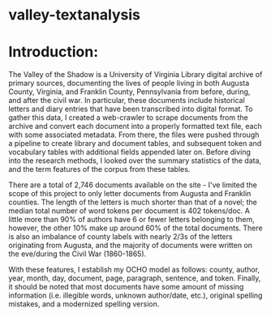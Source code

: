 # valley-textanalysis

# Introduction: 
The Valley of the Shadow is a University of Virginia Library digital archive of primary 
sources, documenting the lives of people living in both Augusta County, Virginia, and Franklin 
County, Pennsylvania from before, during, and after the civil war. In particular, these 
documents include historical letters and diary entries that have been transcribed into digital 
format. To gather this data, I created a web-crawler to scrape  documents from the 
archive and convert each document into a properly formatted text file, each with some 
associated metadata. From there, the files were pushed through a pipeline to create library and 
document tables, and subsequent token and vocabulary tables with additional fields appended 
later on. Before diving into the research methods, I looked over the summary statistics of the 
data, and the term features of the corpus from these tables.

There are a total of 2,746 documents available on the site - I've limited the scope of this project
to only letter documents from Augusta and Franklin counties. The length of the letters is 
much shorter than that of a novel; the median total number of word tokens per document is 
402 tokens/doc. A little more than 90% of authors have 6 or fewer letters belonging to them, 
however, the other 10% make up around 60% of the total documents. There is also an 
imbalance of county labels with nearly 2/3s of the letters originating from Augusta, and the 
majority of documents were written on the eve/during the Civil War (1860-1865). 

With these features, I establish my OCHO model as follows: county, author, year, month, day, document, 
page, paragraph, sentence, and token. Finally, it should be noted that most documents have 
some amount of missing information (i.e. illegible words, unknown author/date, etc.), original 
spelling mistakes, and a modernized spelling version.
